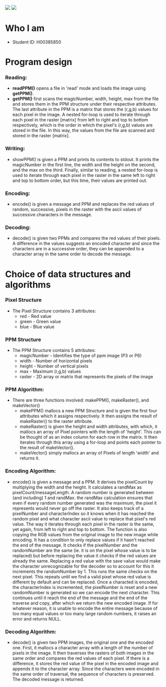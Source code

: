 ![](https://upload.wikimedia.org/wikipedia/commons/thumb/0/03/Heriot-Watt_University_logo.svg/320px-Heriot-Watt_University_logo.svg.png) 
![](https://upload.wikimedia.org/wikipedia/commons/thumb/1/18/C_Programming_Language.svg/217px-C_Programming_Language.svg.png)

# Who I am

- Student ID: H00385850

# Program design

### Reading:

- **readPPM()** opens a file in 'read' mode and loads the image using **getPPM()**.
- **getPPM()** first scans the magicNumber, width, height, max from the file and stores them in the PPM structure under their respective attributes. The last attribute in the PPM is a matrix that stores the (r,g,b) values for each pixel in the image. A nested for-loop is used to iterate through each pixel in the raster [matrix] from left to right and top to bottom respectively, which is the order in which the pixel's (r,g,b) values are stored in the file. In this way, the values from the file are scanned and stored in the raster [matrix].

### Writing:

- showPPM() is given a PPM and prints its contents to stdout. It prints the magicNumber in the first line, the width and the height on the second, and the max on the third. Finally, similar to reading, a nested for-loop is used to iterate through each pixel in the raster in the same left to right and top to bottom order, but this time, their values are printed out.

### Encoding:

- encode() is given a message and PPM and replaces the red values of random, successive, pixels in the raster with the ascii values of successive characters in the message.

### Decoding:

- decode() is given two PPMs and compares the red values of their pixels. A difference in the values suggests an encoded character and since the characters are in a successive order, they can be appended to a character array in the same order to decode the message.

# Choice of data structures and algorithms

### Pixel Structure

- The Pixel Structure contains 3 attributes:
    - red - Red value
    - green - Green value
    - blue - Blue value

### PPM Structure

- The PPM Structure contains 5 attributes:
    - magicNumber - Identifies the type of ppm image (P3 or P6)
    - width - Number of horizontal pixels
    - height - Number of vertical pixels
    - max - Maximum (r,g,b) values
    - raster - 2D array or matrix that represents the pixels of the image

### PPM Algorithm:

- There are three functions involved: makePPM(), makeRaster(), and makeVector()
    - makePPM() mallocs a new PPM Structure and is given the first four attributes which it assigns respectively. It then assigns the result of makeRaster() to the raster attribute.
    - makeRaster() is given the height and width attributes, with which, it mallocs an array of Pixel pointers with the length of 'height'. This can be thought of as an index column for each row in the matrix. It then iterates through this array using a for-loop and points each pointer to the result of makeVector().
    - makeVector() simply mallocs an array of Pixels of length 'width' and returns it.

### Encoding Algorithm:

- encode() is given a message and a PPM. It derives the pixelCount by multiplying the width and the height. It calculates a randMax as pixelCount/messageLength. A random number is generated between (and including) 1 and randMax. the randMax calculation ensures that even if every random number generated was the maximum, the pixel it represents would never go off the raster. It also keeps track of a pixelNumber and characterIndex so it knows when it has reached the random pixel and what character ascii value to replace that pixel's red value. The way it iterates through each pixel in the raster is the same, yet again, from left to right and top to bottom. The function is also copying the RGB values from the original image to the new image while encoding. It has a condition to only replace values if it hasn't reached the end of the message. It checks if the pixelNumber and the randomNumber are the same (ie. it is on the pixel whose value is to be replaced) but before replacing the value it checks if the red values are already the same. Replacing a red value with the save value would make the character unrecognizable for the decoder so to account for this it increments the randomNumber by 1. This runs the same checks on the next pixel. This repeats until we find a valid pixel whose red value is different by default and can be replaced. Once a characted is encoded, the characterIndex is incremented, the pixelNumber is reset and a new randomNumber is generated so we can encode the next character. This continues until it reach the end of the message and the end of the traverse and copy, after which we return the new encoded image. If for whatever reason, it is unable to encode the entire message because of too many equal values or too many large random numbers, it raises an error and returns NULL.

### Decoding Algorithm:

- decode() is given two PPM images, the original one and the encoded one. First, it mallocs a character array with a length of the number of pixels in the image. It then traverses the rasters of both images in the same order and compares the red values of each pixel. If there is a difference, it stores the red value of the pixel in the encoded image and appends it to the character array. Since the characters were encoded in the same order of traversal, the sequence of characters is preserved. The decoded message is returned.
